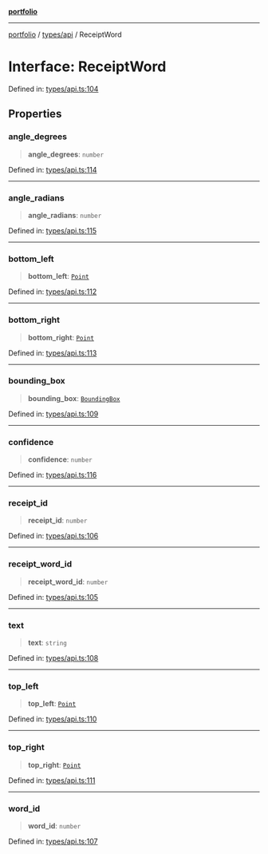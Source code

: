 [**portfolio**](../../../README.md)

***

[portfolio](../../../modules.md) / [types/api](../README.md) / ReceiptWord

# Interface: ReceiptWord

Defined in: [types/api.ts:104](https://github.com/tnorlund/Portfolio/blob/39c93805eecc9a3da570e5e2e4fb449fe564befe/portfolio/types/api.ts#L104)

## Properties

### angle\_degrees

> **angle\_degrees**: `number`

Defined in: [types/api.ts:114](https://github.com/tnorlund/Portfolio/blob/39c93805eecc9a3da570e5e2e4fb449fe564befe/portfolio/types/api.ts#L114)

***

### angle\_radians

> **angle\_radians**: `number`

Defined in: [types/api.ts:115](https://github.com/tnorlund/Portfolio/blob/39c93805eecc9a3da570e5e2e4fb449fe564befe/portfolio/types/api.ts#L115)

***

### bottom\_left

> **bottom\_left**: [`Point`](Point.md)

Defined in: [types/api.ts:112](https://github.com/tnorlund/Portfolio/blob/39c93805eecc9a3da570e5e2e4fb449fe564befe/portfolio/types/api.ts#L112)

***

### bottom\_right

> **bottom\_right**: [`Point`](Point.md)

Defined in: [types/api.ts:113](https://github.com/tnorlund/Portfolio/blob/39c93805eecc9a3da570e5e2e4fb449fe564befe/portfolio/types/api.ts#L113)

***

### bounding\_box

> **bounding\_box**: [`BoundingBox`](BoundingBox.md)

Defined in: [types/api.ts:109](https://github.com/tnorlund/Portfolio/blob/39c93805eecc9a3da570e5e2e4fb449fe564befe/portfolio/types/api.ts#L109)

***

### confidence

> **confidence**: `number`

Defined in: [types/api.ts:116](https://github.com/tnorlund/Portfolio/blob/39c93805eecc9a3da570e5e2e4fb449fe564befe/portfolio/types/api.ts#L116)

***

### receipt\_id

> **receipt\_id**: `number`

Defined in: [types/api.ts:106](https://github.com/tnorlund/Portfolio/blob/39c93805eecc9a3da570e5e2e4fb449fe564befe/portfolio/types/api.ts#L106)

***

### receipt\_word\_id

> **receipt\_word\_id**: `number`

Defined in: [types/api.ts:105](https://github.com/tnorlund/Portfolio/blob/39c93805eecc9a3da570e5e2e4fb449fe564befe/portfolio/types/api.ts#L105)

***

### text

> **text**: `string`

Defined in: [types/api.ts:108](https://github.com/tnorlund/Portfolio/blob/39c93805eecc9a3da570e5e2e4fb449fe564befe/portfolio/types/api.ts#L108)

***

### top\_left

> **top\_left**: [`Point`](Point.md)

Defined in: [types/api.ts:110](https://github.com/tnorlund/Portfolio/blob/39c93805eecc9a3da570e5e2e4fb449fe564befe/portfolio/types/api.ts#L110)

***

### top\_right

> **top\_right**: [`Point`](Point.md)

Defined in: [types/api.ts:111](https://github.com/tnorlund/Portfolio/blob/39c93805eecc9a3da570e5e2e4fb449fe564befe/portfolio/types/api.ts#L111)

***

### word\_id

> **word\_id**: `number`

Defined in: [types/api.ts:107](https://github.com/tnorlund/Portfolio/blob/39c93805eecc9a3da570e5e2e4fb449fe564befe/portfolio/types/api.ts#L107)
